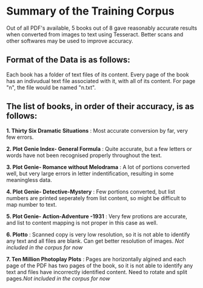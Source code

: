# Summary of the Training Corpus
Out of all PDF's available, 5 books out of 8 gave reasonably accurate results when converted from images to text using Tesseract.
Better scans and other softwares may be used to improve accuracy. 


## Format of the Data is as follows:
Each book has a folder of text files of its content. Every page of the book has an indivudual text file associated with it,
with all of its content. 
For page "n", the file would be named "n.txt".


## The list of books, in order of their accuracy, is as follows:

**1. Thirty Six Dramatic Situations** : Most accurate conversion by far, very few errors.

**2. Plot Genie Index- General Formula** : Quite accurate, but a few letters or words have not been recognised properly throughout the text.

**3. Plot Genie- Romance without Melodrama** : A lot of portions converted well, but very large errors in letter indentification, resulting in some meaningless data.

**4. Plot Genie- Detective-Mystery** : Few portions converted, but list numbers are printed seperately from list content, so might be difficult to map number to text.

**5. Plot Genie- Action-Adventure -1931** : Very few protions are accurate, and list to content mapping is not proper in this case as well.

**6. Plotto** : Scanned copy is very low resolution, so it is not able to identify any text and all files are blank. Can get better resolution of images. *Not included in the corpus for now*

**7. Ten Million Photoplay Plots** : Pages are horizontally algined and each page of the PDF has two pages of the book, so it is not able to identify any text and files have incorrectly identified content. Need to rotate and split pages.*Not included in the corpus for now*
